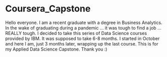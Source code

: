 # Coursera_Capstone

Hello everyone. I am a recent graduate with a degree in Business Analytics. 
In the wake of graduating during a pandemic ... it was tough to find a job ... REALLY tough.
I decided to take this series of Data Science courses provided by IBM.
It was supposed to take 6-8 months. I started in October and here I am, just 3 months later, wrapping up the last course.
This is for my Applied Data Science Capstone.
Thank you :)
